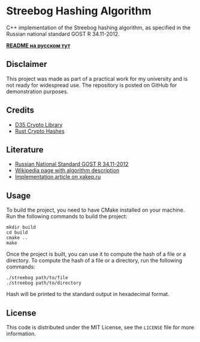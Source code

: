 # Streebog Hashing Algorithm

C++ implementation of the Streebog hashing algorithm, as specified in the Russian national standard GOST R 34.11-2012.

[**README на русском тут**](README_ru.md)

## Disclaimer
This project was made as part of a practical work for my university and is not ready for widespread use. The repository is posted on GitHub for demonstration purposes. 

## Credits

- [D35 Crypto Library](https://github.com/D35YNC/D35CryptoLib/blob/master/lib/hash/streebog.cpp)
- [Rust Crypto Hashes](https://github.com/RustCrypto/hashes/tree/master/streebog)

## Literature

- [Russian National Standard GOST R 34.11-2012](https://ru.wikisource.org/wiki/%D0%93%D0%9E%D0%A1%D0%A2_%D0%A0_34.11%E2%80%942012)
- [Wikipedia page with algorithm description](https://ru.wikipedia.org/wiki/%D0%93%D0%9E%D0%A1%D0%A2_34.10-2018)
- [Implementation article on xakep.ru](https://xakep.ru/2016/07/20/hash-gost-34-11-2012/ )

## Usage

To build the project, you need to have CMake installed on your machine. Run the following commands to build the project:

```
mkdir build
cd build
cmake ..
make
```

Once the project is built, you can use it to compute the hash of a file or a directory. To compute the hash of a file or a directory, run the following commands:

```
./streebog path/to/file
./streebog path/to/directory
```

Hash will be printed to the standard output in hexadecimal format.

## License

This code is distributed under the MIT License, see the `LICENSE` file for more information.